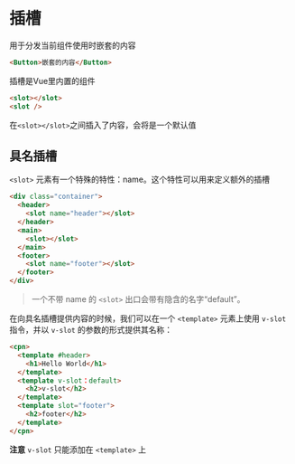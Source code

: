 # 插槽

用于分发当前组件使用时嵌套的内容

```html
<Button>嵌套的内容</Button>
```


插槽是Vue里内置的组件

```html
<slot></slot>
<slot />
```

在`<slot></slot>`之间插入了内容，会将是一个默认值

## 具名插槽

`<slot>` 元素有一个特殊的特性：name。这个特性可以用来定义额外的插槽

```html
<div class="container">
  <header>
    <slot name="header"></slot>
  </header>
  <main>
    <slot></slot>
  </main>
  <footer>
    <slot name="footer"></slot>
  </footer>
</div>
```
> 一个不带 name 的 `<slot>` 出口会带有隐含的名字“default”。

在向具名插槽提供内容的时候，我们可以在一个 `<template>` 元素上使用 `v-slot` 指令，并以 `v-slot` 的参数的形式提供其名称：
```html
<cpn>
  <template #header> 
    <h1>Hello World</h1>  
  </template>
  <template v-slot：default>
    <h2>v-slot</h2>  
  </template>
  <template slot="footer">
    <h2>footer</h2>  
  </template>
</cpn>
```

**注意** `v-slot` 只能添加在 `<template>` 上 